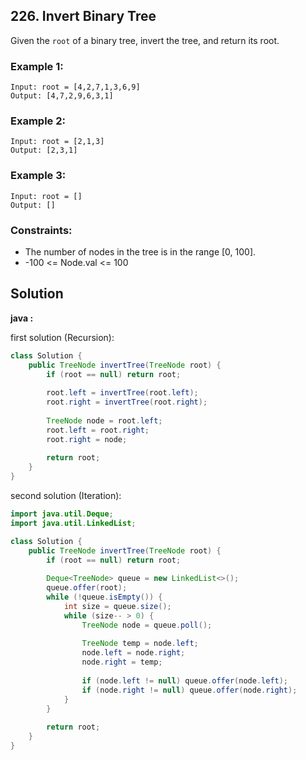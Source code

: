 ## 226. Invert Binary Tree

Given the `root` of a binary tree, invert the tree, and return its root.

### Example 1:
```
Input: root = [4,2,7,1,3,6,9]
Output: [4,7,2,9,6,3,1]
```

### Example 2:
```
Input: root = [2,1,3]
Output: [2,3,1]
```

### Example 3:
```
Input: root = []
Output: []
```

### Constraints:

* The number of nodes in the tree is in the range [0, 100].
* -100 <= Node.val <= 100

## Solution

**java :**

first solution (Recursion):
```java
class Solution {
    public TreeNode invertTree(TreeNode root) {
        if (root == null) return root;
        
        root.left = invertTree(root.left);
        root.right = invertTree(root.right);
        
        TreeNode node = root.left;
        root.left = root.right;
        root.right = node;
        
        return root;
    }
}
```

second solution (Iteration):
```java
import java.util.Deque;
import java.util.LinkedList;

class Solution {
    public TreeNode invertTree(TreeNode root) {
        if (root == null) return root;
        
        Deque<TreeNode> queue = new LinkedList<>();
        queue.offer(root);
        while (!queue.isEmpty()) {
            int size = queue.size();
            while (size-- > 0) {
                TreeNode node = queue.poll();
                
                TreeNode temp = node.left;
                node.left = node.right;
                node.right = temp;
                
                if (node.left != null) queue.offer(node.left);
                if (node.right != null) queue.offer(node.right);
            }
        }
        
        return root;
    }
}
```
